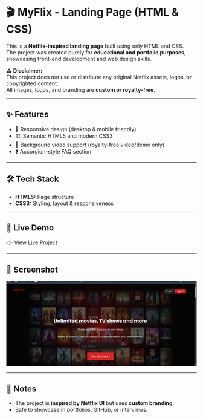 # 🎬 MyFlix - Landing Page (HTML & CSS)

This is a **Netflix-inspired landing page** built using only HTML and CSS.  
The project was created purely for **educational and portfolio purposes**, showcasing front-end development and web design skills.  

⚠️ **Disclaimer:**  
This project does not use or distribute any original Netflix assets, logos, or copyrighted content.  
All images, logos, and branding are **custom or royalty-free**.

---

## ✨ Features
- 🎨 Responsive design (desktop & mobile friendly)  
- 🏗️ Semantic HTML5 and modern CSS3  
- 🎥 Background video support (royalty-free video/demo only)  
- ❓ Accordion-style FAQ section  

---

## 🛠️ Tech Stack
- **HTML5:** Page structure  
- **CSS3:** Styling, layout & responsiveness  

---

## 🚀 Live Demo
👉 [View Live Project]()  

---

## 📸 Screenshot
![MyFlix Screenshot](assets/images/screenshot.png)  

---

## 📢 Notes
- The project is **inspired by Netflix UI** but uses **custom branding**.  
- Safe to showcase in portfolios, GitHub, or interviews.  

